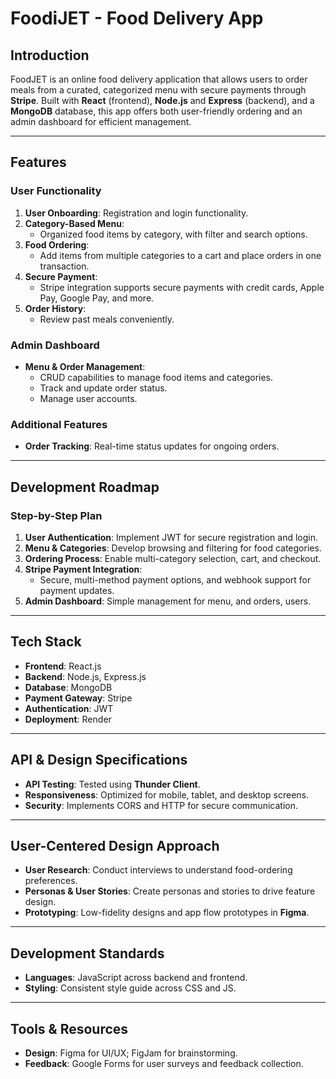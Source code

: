 
# FoodiJET - Food Delivery App

## Introduction
FoodJET is an online food delivery application that allows users to order meals from a curated, categorized menu with secure payments through **Stripe**. Built with **React** (frontend), **Node.js** and **Express** (backend), and a **MongoDB** database, this app offers both user-friendly ordering and an admin dashboard for efficient management.

---

## Features

### User Functionality
1. **User Onboarding**: Registration and login functionality.
2. **Category-Based Menu**: 
   - Organized food items by category, with filter and search options.
3. **Food Ordering**: 
   - Add items from multiple categories to a cart and place orders in one transaction.
4. **Secure Payment**: 
   - Stripe integration supports secure payments with credit cards, Apple Pay, Google Pay, and more.
5. **Order History**: 
   - Review past meals conveniently.
   
### Admin Dashboard
- **Menu & Order Management**:
  - CRUD capabilities to manage food items and categories.
  - Track and update order status.
  - Manage user accounts.

### Additional Features
- **Order Tracking**: Real-time status updates for ongoing orders.

---

## Development Roadmap

### Step-by-Step Plan
1. **User Authentication**: Implement JWT for secure registration and login.
2. **Menu & Categories**: Develop browsing and filtering for food categories.
3. **Ordering Process**: Enable multi-category selection, cart, and checkout.
4. **Stripe Payment Integration**:
   - Secure, multi-method payment options, and webhook support for payment updates.
5. **Admin Dashboard**: Simple management for menu, and orders, users.

---

## Tech Stack

- **Frontend**: React.js
- **Backend**: Node.js, Express.js
- **Database**: MongoDB
- **Payment Gateway**: Stripe
- **Authentication**: JWT
- **Deployment**: Render

---
## API & Design Specifications

- **API Testing**: Tested using **Thunder Client**.
- **Responsiveness**: Optimized for mobile, tablet, and desktop screens.
- **Security**: Implements CORS and HTTP for secure communication.
  
---

## User-Centered Design Approach

- **User Research**: Conduct interviews to understand food-ordering preferences.
- **Personas & User Stories**: Create personas and stories to drive feature design.
- **Prototyping**: Low-fidelity designs and app flow prototypes in **Figma**.

---

## Development Standards

- **Languages**: JavaScript across backend and frontend.
- **Styling**: Consistent style guide across CSS and JS.

---

## Tools & Resources

- **Design**: Figma for UI/UX; FigJam for brainstorming.
- **Feedback**: Google Forms for user surveys and feedback collection.


